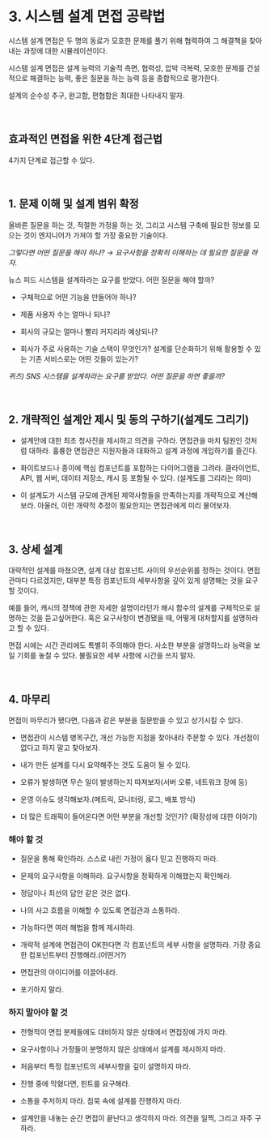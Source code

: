 # 3. 시스템 설계 면접 공략법

시스템 설계 면접은 두 명의 동료가 모호한 문제를 풀기 위해 협력하여 그 해결책을 찾아내는 과정에 대한 시뮬레이션이다.

시스템 설계 면접은 설계 능력의 기술적 측면, 협력성, 압박 극복력, 모호한 문제를 건설적으로 해결하는 능력, 좋은 질문을 하는 능력 등을 종합적으로 평가한다. 

설계의 순수성 추구, 완고함, 편협함은 최대한 나타내지 말자.

<br>

## 효과적인 면접을 위한 4단계 접근법
4가지 단계로 접근할 수 있다.

<br>

## 1. 문제 이해 및 설계 범위 확정

올바른 질문을 하는 것, 적절한 가정을 하는 것, 그리고 시스템 구축에 필요한 정보를 모으는 것이 엔지니어가 가져야 할 가장 중요한 기술이다.

_그렇다면 어떤 질문을 해야 하나? → 요구사항을 정확히 이해하는 데 필요한 질문을 하자._

뉴스 피드 시스템을 설계하라는 요구를 받았다. 어떤 질문을 해야 할까?

- 구체적으로 어떤 기능을 만들어야 하나?

- 제품 사용자 수는 얼마나 되나?
- 회사의 규모는 얼마나 빨리 커지리라 예상되나?
- 회사가 주로 사용하는 기술 스택이 무엇인가? 설계를 단순화하기 위해 활용할 수 있는 기존 서비스로는 어떤 것들이 있는가?

_퀴즈) SNS 시스템을 설계하라는 요구를 받았다. 어떤 질문을 하면 좋을까?_

<br>

## 2. 개략적인 설계안 제시 및 동의 구하기(설계도 그리기)

- 설계안에 대한 최초 청사진을 제시하고 의견을 구하라. 면접관을 마치 팀원인 것처럼 대하라. 훌륭한 면접관은 지원자들과 대화하고 설계 과정에 개입하기를 즐긴다.

- 화이트보드나 종이에 핵심 컴포넌트를 포함하는 다이어그램을 그려라. 클라이언트, API, 웹 서버, 데이터 저장소, 캐시 등 포함될 수 있다. (설계도를 그리라는 의미)
- 이 설계도가 시스템 규모에 관계된 제약사항들을 만족하는지를 개략적으로 계산해보라. 아울러, 이런 개략적 추정이 필요한지는 면접관에게 미리 물어보자.

<br>

## 3. 상세 설계

대략적인 설계를 마쳤으면, 설계 대상 컴포넌트 사이의 우선순위를 정하는 것이다. 면접관마다 다르겠지만, 대부분 특정 컴포넌트의 세부사항을 깊이 있게 설명해는 것을 요구할 것이다. 

예를 들어, 캐시의 정책에 관한 자세한 설명이라던가 해시 함수의 설계를 구체적으로 설명하는 것을 듣고싶어한다. 혹은 요구사항이 변경됐을 때, 어떻게 대처할지를 설명하라고 할 수 있다.

면접 시에는 시간 관리에도 특별히 주의해야 한다. 사소한 부분을 설명하느라 능력을 보일 기회를 놓칠 수 있다. 불필요한 세부 사항에 시간을 쓰지 말자.

<br>

## 4. 마무리

면접이 마무리가 됐다면, 다음과 같은 부분을 질문받을 수 있고 상기시킬 수 있다.

- 면접관이 시스템 병목구간, 개선 가능한 지점을 찾아내라 주문할 수 있다. 개선점이 없다고 하지 말고 찾아보자.

- 내가 만든 설계를 다시 요약해주는 것도 도움이 될 수 있다.
- 오류가 발생하면 무슨 일이 발생하는지 따져보자(서버 오류, 네트워크 장애 등)
- 운영 이슈도 생각해보자.(메트릭, 모니터링, 로그, 배포 방식)
- 더 많은 트래픽이 들어온다면 어떤 부분을 개선할 것인가? (확장성에 대한 이야기)

### 해야 할 것

- 질문을 통해 확인하라. 스스로 내린 가정이 옳다 믿고 진행하지 마라.

- 문제의 요구사항을 이해하라. 요구사항을 정확하게 이해했는지 확인해라.
- 정답이나 최선의 답안 같은 것은 없다.
- 나의 사고 흐름을 이해할 수 있도록 면접관과 소통하라.
- 가능하다면 여러 해법을 함께 제시하라.
- 개략적 설계에 면접관이 OK한다면 각 컴포넌트의 세부 사항을 설명하라. 가장 중요한 컴포넌트부터 진행해라.(어떤거?)
- 면접관의 아이디어를 이끌어내라.
- 포기하지 말라.

### 하지 말아야 할 것

- 전형적이 면접 분제들에도 대비하지 않은 상태에서 면접장에 가지 마라.

- 요구사항이나 가정들이 분명하지 않은 상태에서 설계를 제시하지 마라.
- 처음부터 특정 컴포넌트의 세부사항을 깊이 설명하지 마라.
- 진행 중에 막혔다면, 힌트를 요구해라.
- 소통을 주저하지 마라. 침묵 속에 설계를 진행하지 마라.
- 설계안을 내놓는 순간 면접이 끝난다고 생각하지 마라. 의견을 일찍, 그리고 자주 구하라.